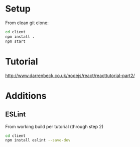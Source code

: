 # Setup
From clean git clone:
```sh
cd client
npm install .
npm start
```

# Tutorial
http://www.darrenbeck.co.uk/nodejs/react/reacttutorial-part2/

# Additions

## ESLint
From working build per tutorial (through step 2)
```sh
cd client
npm install eslint --save-dev
```
